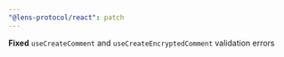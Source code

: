 ```yaml
---
"@lens-protocol/react": patch
---
```


**Fixed** `useCreateComment` and `useCreateEncryptedComment` validation errors
